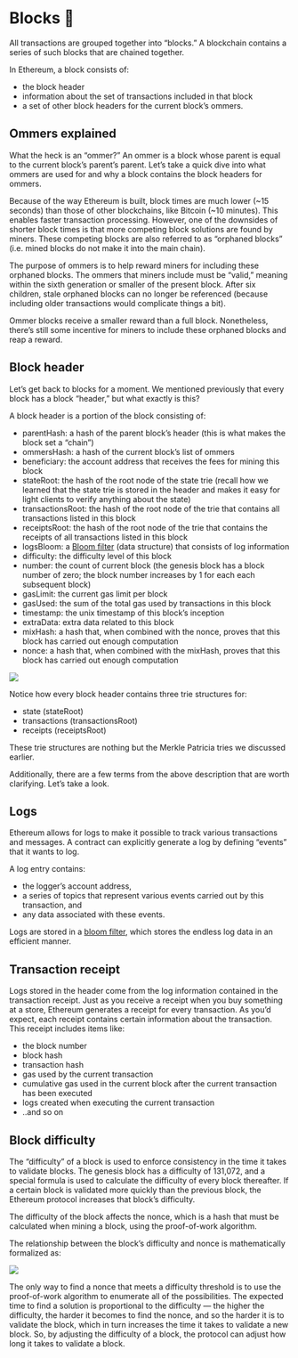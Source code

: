 ﻿# Blocks 🦊

All transactions are grouped together into “blocks.” A blockchain contains a series of such blocks that are chained together.

In Ethereum, a block consists of:

- the block header
- information about the set of transactions included in that block
- a set of other block headers for the current block’s ommers.

## Ommers explained

What the heck is an “ommer?” An ommer is a block whose parent is equal to the current block’s parent’s parent. Let’s take a quick dive into what ommers are used for and why a block contains the block headers for ommers.

Because of the way Ethereum is built, block times are much lower (~15 seconds) than those of other blockchains, like Bitcoin (~10 minutes). This enables faster transaction processing. However, one of the downsides of shorter block times is that more competing block solutions are found by miners. These competing blocks are also referred to as “orphaned blocks” (i.e. mined blocks do not make it into the main chain).

The purpose of ommers is to help reward miners for including these orphaned blocks. The ommers that miners include must be “valid,” meaning within the sixth generation or smaller of the present block. After six children, stale orphaned blocks can no longer be referenced (because including older transactions would complicate things a bit).

Ommer blocks receive a smaller reward than a full block. Nonetheless, there’s still some incentive for miners to include these orphaned blocks and reap a reward.

## Block header

Let’s get back to blocks for a moment. We mentioned previously that every block has a block “header,” but what exactly is this?

A block header is a portion of the block consisting of:

- parentHash: a hash of the parent block’s header (this is what makes the block set a “chain”)
- ommersHash: a hash of the current block’s list of ommers
- beneficiary: the account address that receives the fees for mining this block
- stateRoot: the hash of the root node of the state trie (recall how we learned that the state trie is stored in the header and makes it easy for light clients to verify anything about the state)
- transactionsRoot: the hash of the root node of the trie that contains all transactions listed in this block
- receiptsRoot: the hash of the root node of the trie that contains the receipts of all transactions listed in this block
- logsBloom: a [Bloom filter](https://en.wikipedia.org/wiki/Bloom_filter) (data structure) that consists of log information
- difficulty: the difficulty level of this block
- number: the count of current block (the genesis block has a block number of zero; the block number increases by 1 for each each subsequent block)
- gasLimit: the current gas limit per block
- gasUsed: the sum of the total gas used by transactions in this block
- timestamp: the unix timestamp of this block’s inception
- extraData: extra data related to this block
- mixHash: a hash that, when combined with the nonce, proves that this block has carried out enough computation
- nonce: a hash that, when combined with the mixHash, proves that this block has carried out enough computation

![](https://lh4.googleusercontent.com/5lkhzzDRegqKKavwMqDA-n1fEInDalABC4V7PbpGNFe3UhyV0bijlfHrffKLnC3WaJ7P05KcI3MVV5j7rJ33X1N0ImOAdvBlZEw4ChLGG-pSwqGprWEXbsyqtrslTt6W_dX90vJe)

Notice how every block header contains three trie structures for:

- state (stateRoot)
- transactions (transactionsRoot)
- receipts (receiptsRoot)

These trie structures are nothing but the Merkle Patricia tries we discussed earlier.

Additionally, there are a few terms from the above description that are worth clarifying. Let’s take a look.

## Logs

Ethereum allows for logs to make it possible to track various transactions and messages. A contract can explicitly generate a log by defining “events” that it wants to log.

A log entry contains:

- the logger’s account address,
- a series of topics that represent various events carried out by this transaction, and
- any data associated with these events.

Logs are stored in a [bloom filter](https://en.wikipedia.org/wiki/Bloom_filter), which stores the endless log data in an efficient manner.

## Transaction receipt

Logs stored in the header come from the log information contained in the transaction receipt. Just as you receive a receipt when you buy something at a store, Ethereum generates a receipt for every transaction. As you’d expect, each receipt contains certain information about the transaction. This receipt includes items like:

- the block number
- block hash
- transaction hash
- gas used by the current transaction
- cumulative gas used in the current block after the current transaction has been executed
- logs created when executing the current transaction
- ..and so on

## Block difficulty

The “difficulty” of a block is used to enforce consistency in the time it takes to validate blocks. The genesis block has a difficulty of 131,072, and a special formula is used to calculate the difficulty of every block thereafter. If a certain block is validated more quickly than the previous block, the Ethereum protocol increases that block’s difficulty.

The difficulty of the block affects the nonce, which is a hash that must be calculated when mining a block, using the proof-of-work algorithm.

The relationship between the block’s difficulty and nonce is mathematically formalized as:

![](https://lh3.googleusercontent.com/4K02Q0OJ--9YFrI7riNoAVyAk_GbcXFAi9l7xm6VoFEHyB1bUxioV_I5tbLeoxjl07TSxhyn9iwq5gBVgNDMqFl68nyTwJ11EZvlz0Q6wwefJ5B5rkKxu0XAT567th1v6nYXWXab)

The only way to find a nonce that meets a difficulty threshold is to use the proof-of-work algorithm to enumerate all of the possibilities. The expected time to find a solution is proportional to the difficulty — the higher the difficulty, the harder it becomes to find the nonce, and so the harder it is to validate the block, which in turn increases the time it takes to validate a new block. So, by adjusting the difficulty of a block, the protocol can adjust how long it takes to validate a block.
